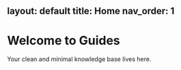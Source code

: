 layout: default
title: Home
nav_order: 1
---

# Welcome to Guides

Your clean and minimal knowledge base lives here.
